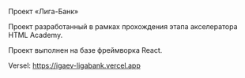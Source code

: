Проект «Лига-Банк»

Проект разработанный в рамках прохождения этапа акселератора HTML Academy.

Проект выполнен на базе фреймворка React.

Versel: https://igaev-ligabank.vercel.app
